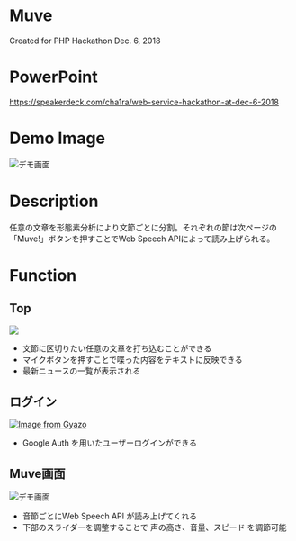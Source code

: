 # Muve
Created for PHP Hackathon Dec. 6, 2018

# PowerPoint

https://speakerdeck.com/cha1ra/web-service-hackathon-at-dec-6-2018


# Demo Image

![デモ画面](https://i.gyazo.com/a944d5434189c21d285c769ef535e6d5.gif　=200x)

# Description
  
任意の文章を形態素分析により文節ごとに分割。それぞれの節は次ページの「Muve!」ボタンを押すことでWeb Speech APIによって読み上げられる。

# Function

## Top

![](https://i.gyazo.com/544fc781a0360edef69c782760074d4b.gif　=200x)

- 文節に区切りたい任意の文章を打ち込むことができる
- マイクボタンを押すことで喋った内容をテキストに反映できる
- 最新ニュースの一覧が表示される

## ログイン

[![Image from Gyazo](https://i.gyazo.com/87d9d764c49cc2d84839a3a4bc5a15b3.gif)](https://gyazo.com/87d9d764c49cc2d84839a3a4bc5a15b3)

- Google Auth を用いたユーザーログインができる

## Muve画面

![デモ画面](https://i.gyazo.com/a944d5434189c21d285c769ef535e6d5.gif　=200x)

- 音節ごとにWeb Speech API が読み上げてくれる
- 下部のスライダーを調整することで 声の高さ、音量、スピード を調節可能
